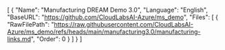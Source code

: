 [
  {
    "Name": "Manufacturing DREAM Demo 3.0",
    "Language": "English",
    "BaseURL": "https://github.com/CloudLabsAI-Azure/ms_demo",
    "Files": [
      {
        "RawFilePath": "https://raw.githubusercontent.com/CloudLabsAI-Azure/ms_demo/refs/heads/main/manufacturing3.0/manufacturing-links.md",
        "Order": 0
      }
    ]
  }
]
